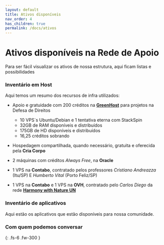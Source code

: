 ```yaml
---
layout: default
title: Ativos disponíveis
nav_order: 4
has_children: true
permalink: /docs/ativos
---
```


# Ativos disponíveis na Rede de Apoio

Para ser fácil visualizar os ativos de nossa estrutura, aqui ficam listas e possibilidades

### Inventário em Host
Aqui temos um resumo dos recursos de infra utilizados:

- Apoio e gratuidade com 200 créditos na <a href="https://greenhost.com">**GreenHost**</a> para projetos na Defesa de Direitos
    - 10 VPS´s Ubuntu/Debian e 1 tentativa eterna com StackSpin
    - 32GB de RAM disponíveis e distribuídos
    - 175GB de HD disponíveis e distribuídos
    - 16,25 créditos sobrando

- Hospedagem compartilhada, quando necessário, gratuita e oferecida pela **Cria Corpo**

- 2 máquinas com créditos *Always Free*, na **Oracle**

- 1 VPS na **Contabo**, contratado pelos professores *Cristiano Andreazza* (Itu/SP) E *Humberto Vital* (Porto Feliz/SP)

- 1 VPS na **Contabo** e 1 VPS na **OVH**, contratado pelo *Carlos Diego* da rede <a href="https://nas.aguas.ml/cdiego-hwn">**Harmony with Nature UN**</a>




### Inventário de aplicativos
Aqui estão os aplicativos que estão disponíveis para nossa comunidade.



### Com quem podemos conversar
{: .fs-6 .fw-300 }